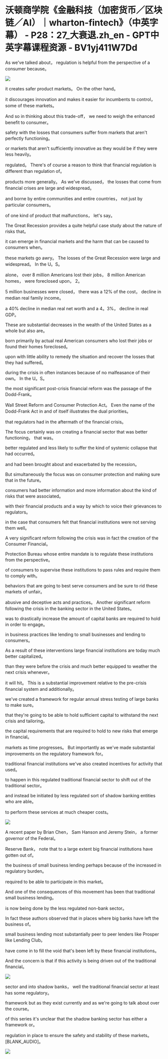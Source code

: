 # 沃顿商学院《金融科技（加密货币／区块链／AI）｜wharton-fintech》（中英字幕） - P28：27_大衰退.zh_en - GPT中英字幕课程资源 - BV1yj411W7Dd

 As we've talked about， regulation is helpful from the perspective of a consumer because。



![](img/d0863e0aa1c4f8c030945404dbb6772a_1.png)

 it creates safer product markets。 On the other hand。

 it discourages innovation and makes it easier for incumbents to control， some of these markets。

 And so in thinking about this trade-off， we need to weigh the enhanced benefit to consumer。

 safety with the losses that consumers suffer from markets that aren't perfectly functioning。

 or markets that aren't sufficiently innovative as they would be if they were less heavily。

 regulated。 There's of course a reason to think that financial regulation is different than regulation of。

 products more generally。 As we've discussed， the losses that come from financial crises are large and widespread。

 and borne by entire communities and entire countries， not just by particular consumers。

 of one kind of product that malfunctions， let's say。

 The Great Recession provides a quite helpful case study about the nature of risks that。

 it can emerge in financial markets and the harm that can be caused to consumers when。

 these markets go awry。 The losses of the Great Recession were large and widespread。 In the U。S。

 alone， over 8 million Americans lost their jobs， 8 million American homes， were foreclosed upon， 2。

5 million businesses were closed， there was a 12% of the cost， decline in median real family income。

 a 40% decline in median real net worth and a 4。3%， decline in real GDP。

 These are substantial decreases in the wealth of the United States as a whole but also are。

 born primarily by actual real American consumers who lost their jobs or found their homes foreclosed。

 upon with little ability to remedy the situation and recover the losses that they had suffered。

 during the crisis in often instances because of no malfeasance of their own。 In the U。S。

 the most significant post-crisis financial reform was the passage of the Dodd-Frank。

 Wall Street Reform and Consumer Protection Act。 Even the name of the Dodd-Frank Act in and of itself illustrates the dual priorities。

 that regulators had in the aftermath of the financial crisis。

 The focus certainly was on creating a financial sector that was better functioning， that was。

 better regulated and less likely to suffer the kind of systemic collapse that had occurred。

 and had been brought about and exacerbated by the recession。

 But simultaneously the focus was on consumer protection and making sure that in the future。

 consumers had better information and more information about the kind of risks that were associated。

 with their financial products and a way by which to voice their grievances to regulators。

 in the case that consumers felt that financial institutions were not serving them well。

 A very significant reform following the crisis was in fact the creation of the Consumer Financial。

 Protection Bureau whose entire mandate is to regulate these institutions from the perspective。

 of consumers to supervise these institutions to pass rules and require them to comply with。

 behaviors that are going to best serve consumers and be sure to rid these markets of unfair。

 abusive and deceptive acts and practices。 Another significant reform following the crisis in the banking sector in the United States。

 was to drastically increase the amount of capital banks are required to hold in order to engage。

 in business practices like lending to small businesses and lending to consumers。

 As a result of these interventions large financial institutions are today much better capitalized。

 than they were before the crisis and much better equipped to weather the next crisis whenever。

 it will hit。 This is a substantial improvement relative to the pre-crisis financial system and additionally。

 we've created a framework for regular annual stress testing of large banks to make sure。

 that they're going to be able to hold sufficient capital to withstand the next crisis and tailoring。

 the capital requirements that are required to hold to new risks that emerge in financial。

 markets as time progresses。 But importantly as we've made substantial improvements on the regulatory framework for。

 traditional financial institutions we've also created incentives for activity that used。

 to happen in this regulated traditional financial sector to shift out of the traditional sector。

 and instead be initiated by less regulated sort of shadow banking entities who are able。

 to perform these services at much cheaper costs。

![](img/d0863e0aa1c4f8c030945404dbb6772a_3.png)

 A recent paper by Brian Chen， Sam Hanson and Jeremy Stein， a former governor of the Federal。

 Reserve Bank， note that to a large extent big financial institutions have gotten out of。

 the business of small business lending perhaps because of the increased in regulatory burden。

 required to be able to participate in this market。

 And one of the consequences of this movement has been that traditional small business lending。

 is now being done by the less regulated non-bank sector。

 In fact these authors observed that in places where big banks have left the business of。

 small business lending most substantially peer to peer lenders like Prosper like Lending Club。

 have come in to fill the void that's been left by these financial institutions。

 And the concern is that if this activity is being driven out of the traditional financial。



![](img/d0863e0aa1c4f8c030945404dbb6772a_5.png)

 sector and into shadow banks， well the traditional financial sector at least has some regulatory。

 framework but as they exist currently and as we're going to talk about over the course。

 of this series it's unclear that the shadow banking sector has either a framework or。

 regulation in place to ensure the safety and stability of these markets。 [BLANK_AUDIO]。



![](img/d0863e0aa1c4f8c030945404dbb6772a_7.png)